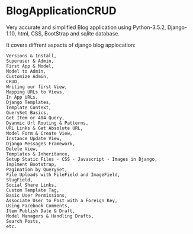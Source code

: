 # BlogApplicationCRUD
Very accurate and simplified Blog application using Python-3.5.2, Django-1.10, html, CSS, BootStrap and sqlite database.

It covers diffrent aspacts of django blog applocation:

    Versions & Install, 
    Superuser & Admin, 
    First App & Model,
    Model to Admin,
    Customize Admin,
    CRUD, 
    Writing our first View,
    Mapping URLs to Views, 
    In App URLs,
    Django Templates,
    Template Context,
    QuerySet Basics,
    Get Item or 404 Query,
    Dyanmic Url Routing & Patterns,
    URL Links & Get Absolute URL, 
    Model Form & Create View,
    Instance Update View,
    Django Messages Framework,
    Delete View,
    Templates & Inheritance,
    Setup Static Files - CSS - Javascript - Images in Django,
    Implment Bootstrap,
    Pagination by QuerySet,
    File Uploads with FileField and ImageField,
    SlugField,
    Social Share Links,
    Custom Template Tag,
    Basic User Permissions,
    Associate User to Post with a Foreign Key,
    Using Facebook Comments,
    Item Publish Date & Draft,
    Model Managers & Handling Drafts,
    Search Posts,
    etc.

